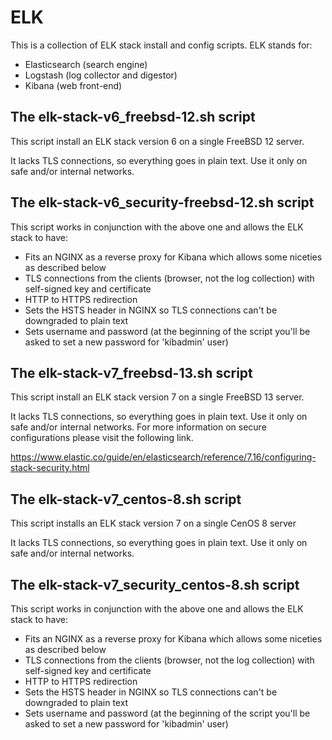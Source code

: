 # ELK
This is a collection of ELK stack install and config scripts. ELK stands for:

- Elasticsearch (search engine)
- Logstash (log collector and digestor)
- Kibana (web front-end)

## The elk-stack-v6_freebsd-12.sh script
This script install an ELK stack version 6 on a single FreeBSD 12 server.

It lacks TLS connections, so everything goes in plain text. Use it only on safe and/or internal networks.

## The elk-stack-v6_security-freebsd-12.sh script
This script works in conjunction with the above one and allows the ELK stack to have:

- Fits an NGINX as a reverse proxy for Kibana which allows some niceties as described below
- TLS connections from the clients (browser, not the log collection) with self-signed key and certificate
- HTTP to HTTPS redirection
- Sets the HSTS header in NGINX so TLS connections can't be downgraded to plain text
- Sets username and password (at the beginning of the script you'll be asked to set a new password for 'kibadmin' user)

## The elk-stack-v7_freebsd-13.sh script
This script install an ELK stack version 7 on a single FreeBSD 13 server.

It lacks TLS connections, so everything goes in plain text. Use it only on safe and/or internal networks. For more information on secure configurations please visit the following link.

https://www.elastic.co/guide/en/elasticsearch/reference/7.16/configuring-stack-security.html

## The elk-stack-v7_centos-8.sh script
This script installs an ELK stack version 7 on a single CenOS 8 server

It lacks TLS connections, so everything goes in plain text. Use it only on safe and/or internal networks.

## The elk-stack-v7_security_centos-8.sh script
This script works in conjunction with the above one and allows the ELK stack to have:

- Fits an NGINX as a reverse proxy for Kibana which allows some niceties as described below
- TLS connections from the clients (browser, not the log collection) with self-signed key and certificate
- HTTP to HTTPS redirection
- Sets the HSTS header in NGINX so TLS connections can't be downgraded to plain text
- Sets username and password (at the beginning of the script you'll be asked to set a new password for 'kibadmin' user)
